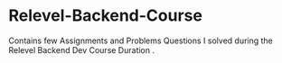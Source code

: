 ﻿# Relevel-Backend-Course
 Contains few Assignments and Problems Questions I solved during the Relevel Backend Dev Course Duration .
